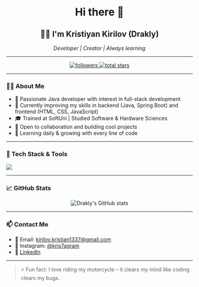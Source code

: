 <h1 align="center">Hi there 👋</h1>
<h2 align="center">🏄‍♂️ I'm Kristiyan Kirilov (Drakly)</h2>
<p align="center"><em>Developer | Creator | Always learning</em></p>

---

<p align="center">
  <a href="https://github.com/Drakly?tab=followers">
    <img alt="followers" title="Follow me on GitHub" src="https://custom-icon-badges.demolab.com/github/followers/Drakly?color=236ad3&labelColor=1155ba&style=for-the-badge&logo=person-add&label=Follow&logoColor=white"/>
  </a>
  <a href="https://github.com/Drakly?tab=repositories&sort=stargazers">
    <img alt="total stars" title="Total stars on GitHub" src="https://custom-icon-badges.demolab.com/github/stars/Drakly?color=55960c&style=for-the-badge&labelColor=488207&logo=star"/>
  </a>
</p>

---

### 👨‍💻 About Me

- 🚀 Passionate Java developer with interest in full-stack development
- 🌱 Currently improving my skills in backend (Java, Spring Boot) and frontend (HTML, CSS, JavaScript)
- 🎓 Trained at SoftUni | Studied Software & Hardware Sciences
- 🤝 Open to collaboration and building cool projects
- 🧠 Learning daily & growing with every line of code

---

### 🧰 Tech Stack & Tools

<p align="left">
  <img src="https://skillicons.dev/icons?i=java,spring,html,css,js,mysql,maven,postman,idea,github,figma" />
</p>

---

### 📈 GitHub Stats

<p align="center">
  <img src="https://github-readme-stats.vercel.app/api?username=drakly&show_icons=true&theme=gruvbox" alt="Drakly's GitHub stats" />
</p>

---

### 📫 Contact Me

- 📧 Email: [kirilov.kristian1337@gmail.com](mailto:kirilov.kristian1337@gmail.com)
- 📸 Instagram: [@kris7agram](https://instagram.com/kris7agram)
- 💼 [LinkedIn](https://www.linkedin.com/in/kristian-kirilov-05998531b/)
---


> ⚡ Fun fact: I love riding my motorcycle – it clears my mind like coding clears my bugs.

